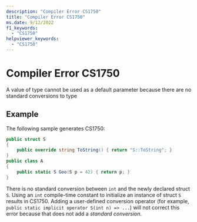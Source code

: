 ```yaml
---
description: "Compiler Error CS1750"
title: "Compiler Error CS1750"
ms.date: 9/12/2022
f1_keywords:
  - "CS1750"
helpviewer_keywords:
  - "CS1750"
---
```

# Compiler Error CS1750

A value of type cannot be used as a default parameter because there are no standard conversions to type

## Example

 The following sample generates CS1750:

```csharp
public struct S
{
    public override string ToString() { return "S::ToString"; }
}
public class A
{
    public static S Goo(S p = 42) { return p; }
}
```

There is no standard conversion between `int` and the newly declared struct `S`. Using an `int` compile-time constant to initialize an instance of struct `S` results in CS1750. Adding a user-defined conversion operator (for example, `public static implicit operator S(int n) => ...`) will not correct this error because that does not add a _standard conversion_.
